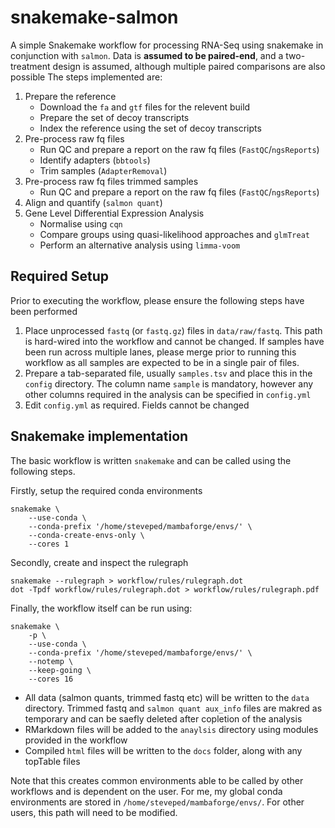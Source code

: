 # snakemake-salmon

A simple Snakemake workflow for processing RNA-Seq using snakemake in conjunction with `salmon`.
Data is **assumed to be paired-end**, and a two-treatment design is assumed, although multiple paired comparisons are also possible
The steps implemented are:

1. Prepare the reference
	- Download the `fa` and `gtf` files for the relevent build
	- Prepare the set of decoy transcripts
	- Index the reference using the set of decoy transcripts
2. Pre-process raw fq files
	- Run QC and prepare a report on the raw fq files (`FastQC`/`ngsReports`)
	- Identify adapters (`bbtools`)
	- Trim samples (`AdapterRemoval`)
3. Pre-process raw fq files trimmed samples
	- Run QC and prepare a report on the raw fq files (`FastQC`/`ngsReports`)
4. Align and quantify (`salmon quant`)
5. Gene Level Differential Expression Analysis 
	- Normalise using `cqn`
	- Compare groups using quasi-likelihood approaches and `glmTreat`
	- Perform an alternative analysis using `limma-voom`

## Required Setup

Prior to executing the workflow, please ensure the following steps have been performed

1. Place unprocessed `fastq` (or `fastq.gz`) files in `data/raw/fastq`. This path is hard-wired into the workflow and cannot be changed. If samples have been run across multiple lanes, please merge prior to running this workflow as all samples are expected to be in a single pair of files.
2. Prepare a tab-separated file, usually `samples.tsv` and place this in the `config` directory. The column name `sample` is mandatory, however any other columns required in the analysis can be specified in `config.yml`
3. Edit `config.yml` as required. Fields cannot be changed

## Snakemake implementation

The basic workflow is written `snakemake` and can be called using the following steps.

Firstly, setup the required conda environments

```
snakemake \
	--use-conda \
	--conda-prefix '/home/steveped/mambaforge/envs/' \
	--conda-create-envs-only \
	--cores 1
```

Secondly, create and inspect the rulegraph

```
snakemake --rulegraph > workflow/rules/rulegraph.dot
dot -Tpdf workflow/rules/rulegraph.dot > workflow/rules/rulegraph.pdf
```

Finally, the workflow itself can be run using:

```
snakemake \
	-p \
	--use-conda \
	--conda-prefix '/home/steveped/mambaforge/envs/' \
	--notemp \
	--keep-going \
	--cores 16
```

- All data (salmon quants, trimmed fastq etc) will be written to the `data` directory. Trimmed fastq and `salmon quant aux_info` files are makred as temporary and can be saefly deleted after copletion of the analysis
- RMarkdown files will be added to the `anaylsis` directory using modules provided in the workflow
- Compiled `html` files will be written to the `docs` folder, along with any topTable files

Note that this creates common environments able to be called by other workflows and is dependent on the user.
For me, my global conda environments are stored in `/home/steveped/mambaforge/envs/`.
For other users, this path will need to be modified.